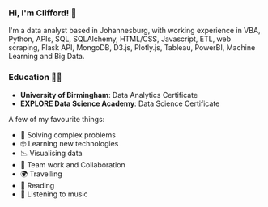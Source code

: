 ### Hi, I'm Clifford! 👋

I'm a data analyst based in Johannesburg, with working experience in VBA, Python, APIs, SQL, SQLAlchemy, HTML/CSS, Javascript, ETL, web scraping, Flask API, MongoDB, D3.js, Plotly.js, Tableau, PowerBI, Machine Learning and Big Data.  

### Education 👨‍🎓

* **University of Birmingham**: Data Analytics Certificate
* **EXPLORE Data Science Academy**: Data Science Certificate   


A few of my favourite things:


- 🤔 Solving complex problems
- 🤓 Learning new technologies
- 📉 Visualising data
- 👯 Team work and Collaboration
- 🌍 Travelling
- 📖 Reading
- 🎵 Listening to music


